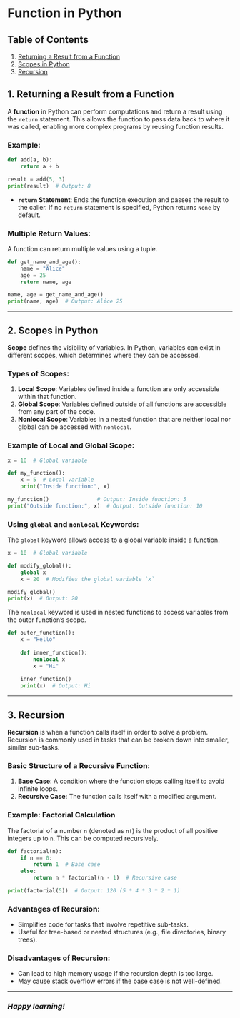 #   Function in Python


## Table of Contents
1. [Returning a Result from a Function](#1-returning-a-result-from-a-function)
2. [Scopes in Python](#2-scopes-in-python)
3. [Recursion](#3-recursion)

## 1. Returning a Result from a Function

A **function** in Python can perform computations and return a result using the `return` statement. This allows the function to pass data back to where it was called, enabling more complex programs by reusing function results.

### Example:
```python
def add(a, b):
    return a + b

result = add(5, 3)
print(result)  # Output: 8
```

- **`return` Statement**: Ends the function execution and passes the result to the caller. If no `return` statement is specified, Python returns `None` by default.

### Multiple Return Values:
A function can return multiple values using a tuple.

```python
def get_name_and_age():
    name = "Alice"
    age = 25
    return name, age

name, age = get_name_and_age()
print(name, age)  # Output: Alice 25
```

---

## 2. Scopes in Python

**Scope** defines the visibility of variables. In Python, variables can exist in different scopes, which determines where they can be accessed.

### Types of Scopes:
1. **Local Scope**: Variables defined inside a function are only accessible within that function.
2. **Global Scope**: Variables defined outside of all functions are accessible from any part of the code.
3. **Nonlocal Scope**: Variables in a nested function that are neither local nor global can be accessed with `nonlocal`.

### Example of Local and Global Scope:
```python
x = 10  # Global variable

def my_function():
    x = 5  # Local variable
    print("Inside function:", x)

my_function()               # Output: Inside function: 5
print("Outside function:", x)  # Output: Outside function: 10
```

### Using `global` and `nonlocal` Keywords:
The `global` keyword allows access to a global variable inside a function. 
```python
x = 10  # Global variable

def modify_global():
    global x
    x = 20  # Modifies the global variable `x`

modify_global()
print(x)  # Output: 20
```
The `nonlocal` keyword is used in nested functions to access variables from the outer function’s scope.

```python
def outer_function():
    x = "Hello"
    
    def inner_function():
        nonlocal x
        x = "Hi"
        
    inner_function()
    print(x)  # Output: Hi
```

---

## 3. Recursion

**Recursion** is when a function calls itself in order to solve a problem. Recursion is commonly used in tasks that can be broken down into smaller, similar sub-tasks.

### Basic Structure of a Recursive Function:
1. **Base Case**: A condition where the function stops calling itself to avoid infinite loops.
2. **Recursive Case**: The function calls itself with a modified argument.

### Example: Factorial Calculation
The factorial of a number `n` (denoted as `n!`) is the product of all positive integers up to `n`. This can be computed recursively.

```python
def factorial(n):
    if n == 0:
        return 1  # Base case
    else:
        return n * factorial(n - 1)  # Recursive case

print(factorial(5))  # Output: 120 (5 * 4 * 3 * 2 * 1)
```

### Advantages of Recursion:
- Simplifies code for tasks that involve repetitive sub-tasks.
- Useful for tree-based or nested structures (e.g., file directories, binary trees).

### Disadvantages of Recursion:
- Can lead to high memory usage if the recursion depth is too large.
- May cause stack overflow errors if the base case is not well-defined.

---


### _Happy learning!_

